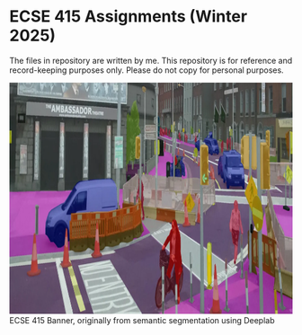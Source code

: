 # ECSE 415 Assignments (Winter 2025)

The files in repository are written by me. This repository is for reference and record-keeping purposes only. Please do not copy for personal purposes.

<p align="left">
    <img src="https://github.com/7monaw/ECSE-415/blob/main/segmentation.jpg" alt
        width="1000" 
        height="412"/>
    <caption>ECSE 415 Banner, originally from semantic segmentation using Deeplab</caption>
</p>
